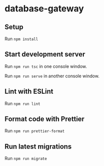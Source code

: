 # database-gateway

## Setup

Run `npm install`

## Start development server

Run `npm run tsc` in one console window.

Run `npm run serve` in another console window.

## Lint with ESLint

Run `npm run lint`

## Format code with Prettier

Run `npm run prettier-format`

## Run latest migrations

Run `npm run migrate`
